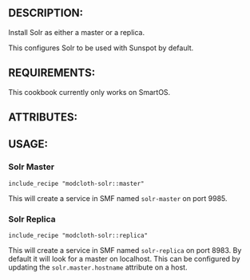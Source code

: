 ## DESCRIPTION:

Install Solr as either a master or a replica.

This configures Solr to be used with Sunspot by default.

## REQUIREMENTS:

This cookbook currently only works on SmartOS.

## ATTRIBUTES:

## USAGE:

### Solr Master

```
include_recipe "modcloth-solr::master"
```

This will create a service in SMF named `solr-master` on port 9985.

### Solr Replica

```
include_recipe "modcloth-solr::replica"
```

This will create a service in SMF named `solr-replica` on port 8983. By default it will look for
a master on localhost. This can be configured by updating the `solr.master.hostname` attribute on
a host.

